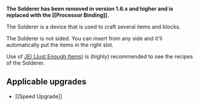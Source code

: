 **The Solderer has been removed in version 1.6.x and higher and is replaced with the [[Processor Binding]].**

The Solderer is a device that is used to craft several items and blocks.

The Solderer is not sided. You can insert from any side and it'll automatically put the items in the right slot.

Use of [JEI (Just Enough Items)](https://minecraft.curseforge.com/projects/jei) is (highly) recommended to see the recipes of the Solderer.

## Applicable upgrades
- [[Speed Upgrade]]